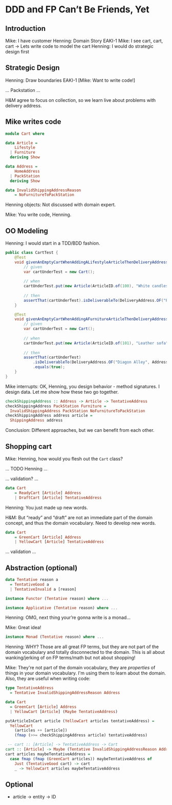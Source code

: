 # DDD and FP Can’t Be Friends, Yet

## Introduction

Mike: I have customer
Henning: Domain Story EAKI-1
Mike: I see cart, cart, cart -> Lets write code to model the cart
Henning: I would do strategic design first

## Strategic Design

Henning: Draw boundaries EAKI-1
[Mike: Want to write code!]

... Packstation ...

H&M agree to focus on collection, so we learn live
about problems with delivery address.

## Mike writes code

```haskell
module Cart where

data Article =
    Lifestyle
  | Furniture
  deriving Show

data Address =
    HomeAddress
  | PackStation
  deriving Show

data InvalidShippingAddressReason
    = NoFurnitureToPackStation
```

Henning objects: Not discussed with domain expert.

Mike: You write code, Henning.

## OO Modeling

Henning: I would start in a TDD/BDD fashion.

```java
public class CartTest {
    @Test
    void givenAnEmptyCartWhenAddingALifestyleArticleThenDeliveryAddressCanBePackstation() {
        // given
        var cartUnderTest = new Cart();
        
        // when
        cartUnderTest.put(new Article(ArticleID.of(100), "White candles", ArticleCategory.LIFESTYLE));
        
        // then
        assertThat(cartUnderTest).isDeliverableTo(DeliveryAddress.OF("Privet Drive 4", AddressType.HOME_ADDRESS).equals(true);
    }

    @Test
    void givenAnEmptyCartWhenAddingAFurnitureArticleThenDeliveryAddressCannotBePackstation() {
        // given
        var cartUnderTest = new Cart();
        
        // when
        cartUnderTest.put(new Article(ArticleID.of(101), "Leather sofa", ArticleCategory.FURNITURE));
        
        // then
        assertThat(cartUnderTest)
            .isDeliverableTo(DeliveryAddress.OF("Diagon Alley", AddressType.PACKSTATION)
            .equals(true);
    }
}
```

Mike interrupts: OK, Henning, you design behavior - method signatures.  I design data.  Let me show how these two go together.

```haskell
checkShippingAddress :: Address -> Article -> TentativeAddress
checkShippingAddress PackStation Furniture =
  InvalidShippingAddress PackStation NoFurnitureToPackStation
checkShippingAddress address article =
  ShippingAddress address
```

Conclusion: Different approaches, but we can benefit from
each other.

## Shopping cart

Mike: Henning, how would you flesh out the `Cart` class?

... TODO Henning ...

... validation? ...

```haskell
data Cart
    = ReadyCart [Article] Address
    | DraftCart [Article] TentativeAddress
```

Henning: You just made up new words.

H&M: But “ready” and “draft” are not an immediate part of the 
domain concept, and thus the domain vocabulary.  Need to
develop new words.

```haskell
data Cart
    = GreenCart [Article] Address
    | YellowCart [Article] TentativeAddress
```

... validation ...

## Abstraction (optional)

```haskell
data Tentative reason a
  = TentativeGood a
  | TentativeInvalid a [reason]

instance Functor (Tentative reason) where ...

instance Applicative (Tentative reason) where ...
```

Henning: OMG, next thing your’re gonna write is a monad...

Mike: Great idea!

```haskell
instance Monad (Tentative reason) where ...
```

Henning: WHY? Those are all great FP terms, but they are not part of the domain vocabulary and totally disconnected to the domain. This is all about wanking/jerking of on FP terms/math but not about shopping!

Mike: They're not part of the domain vocabulary, they are
*properties* of things in your domain vocabulary.  I'm using
them to learn about the domain.  Also, they are useful
when writing code:

```haskell
type TentativeAddress
  = Tentative InvalidShippingAddressReason Address

data Cart
  = GreenCart [Article] Address
  | YellowCart [Article] (Maybe TentativeAddress)

putArticleInCart article (YellowCart articles tentativeAddress) =
  YellowCart
    (articles ++ [article])
    (fmap (>>= checkShippingAddress article) tentativeAddress)

 -- cart :: [Article] -> TentativeAddress -> Cart
cart :: [Article] -> Maybe (Tentative InvalidShippingAddressReason Address) -> Cart
cart articles maybeTentativeAddress =
  case fmap (fmap (GreenCart articles)) maybeTentativeAddress of
    Just (TentativeGood cart) -> cart
    _ -> YellowCart articles maybeTentativeAddress
```

## Optional

- article -> entity -> ID
